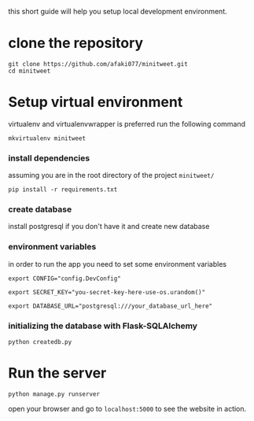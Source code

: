 this short guide will help you setup local development environment.

# clone the repository
```
git clone https://github.com/afaki077/minitweet.git
cd minitweet
```

# Setup virtual environment
virtualenv and virtualenvwrapper is preferred
run the following command

```
mkvirtualenv minitweet
```

### install dependencies
assuming you are in the root directory of the project `minitweet/`

```
pip install -r requirements.txt
```

### create database
install postgresql if you don't have it and create new database

### environment variables
in order to run the app you need to set some environment variables

```
export CONFIG="config.DevConfig"

export SECRET_KEY="you-secret-key-here-use-os.urandom()"

export DATABASE_URL="postgresql:///your_database_url_here"
```

### initializing the database with Flask-SQLAlchemy

```
python createdb.py
```

# Run the server
```
python manage.py runserver
```

open your browser and go to `localhost:5000` to see the website in action.
